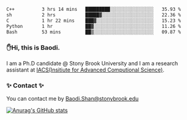 <!--START_SECTION:waka-->

```txt
C++          3 hrs 14 mins   █████████░░░░░░░░░░░░░░░░   35.93 %
sh           2 hrs           █████▓░░░░░░░░░░░░░░░░░░░   22.36 %
C            1 hr 22 mins    ███▓░░░░░░░░░░░░░░░░░░░░░   15.23 %
Python       1 hr            ██▓░░░░░░░░░░░░░░░░░░░░░░   11.26 %
Bash         53 mins         ██▒░░░░░░░░░░░░░░░░░░░░░░   09.87 %
```

<!--END_SECTION:waka-->

### ✋Hi, this is Baodi. 

I am a Ph.D candidate @ Stony Brook University and I am a research assistant at [IACS(Insitiute for Advanced Computional Science)](https://iacs.stonybrook.edu/).

### ✨ Contact ✨

You can contact me by [Baodi.Shan@stonybrook.edu](mailto:Baodi.Shan@stonybrook.edu)

[![Anurag's GitHub stats](https://github-readme-stats.vercel.app/api?username=lwshanbd&theme=jolly&show_icons=true&count_private=true&include_all_commits=true)](https://github.com/anuraghazra/github-readme-stats)



<!--
**lwshanbd/lwshanbd** is a ✨ _special_ ✨ repository because its `README.md` (this file) appears on your GitHub profile.

Here are some ideas to get you started:

- 🔭 I’m currently working on ...
- 🌱 I’m currently learning ...
- 👯 I’m looking to collaborate on ...
- 🤔 I’m looking for help with ...
- 💬 Ask me about ...
- 📫 How to reach me: ...
- 😄 Pronouns: ...
- ⚡ Fun fact: ...
-->
